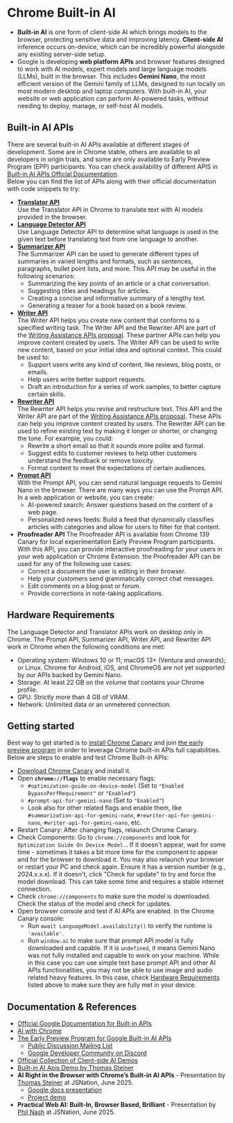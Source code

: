# Chrome Built-in AI
- **Built-in AI** is one form of client-side AI which brings models to the browser, protecting sensitive data and improving latency. **Client-side AI** inference occurs on-device, which can be incredibly powerful alongside any existing server-side setup.
- Google is developing **web platform APIs** and browser features designed to work with AI models, expert models and large language models (LLMs), built in the browser. This includes **Gemini Nano**, the most efficient version of the Gemini family of LLMs, designed to run locally on most modern desktop and laptop computers. With built-in AI, your website or web application can perform AI-powered tasks, without needing to deploy, manage, or self-host AI models.

## Built-in AI APIs
There are several built-in AI APIs available at different stages of development. 
Some are in Chrome stable, others are available to all developers in origin trials, and some are only available to Early Preview Program (EPP) participants.
You can check availability of different APIS in [Built-in AI APIs Official Documentation](https://developer.chrome.com/docs/ai/built-in-apis).   
Below you can find the list of APIs along with their official documentation with code snippets to try:
- [**Translator API**](https://developer.chrome.com/docs/ai/translator-api)  
  Use the Translator API in Chrome to translate text with AI models provided in the browser.
- [**Language Detector API**](https://developer.chrome.com/docs/ai/language-detection)  
  Use Language Detector API to determine what language is used in the given text before translating text from one language to another.
- [**Summarizer API**](https://developer.chrome.com/docs/ai/summarizer-api)  
  The Summarizer API can be used to generate different types of summaries in varied lengths and formats, such as sentences, paragraphs, bullet point lists, and more. This API may be useful in the following scenarios:
  - Summarizing the key points of an article or a chat conversation. 
  - Suggesting titles and headings for articles. 
  - Creating a concise and informative summary of a lengthy text. 
  - Generating a teaser for a book based on a book review.
- [**Writer API**](https://developer.chrome.com/docs/ai/writer-api)  
  The Writer API helps you create new content that conforms to a specified writing task. The Writer API and the Rewriter API are part of the [Writing Assistance APIs proposal](https://github.com/webmachinelearning/writing-assistance-apis). 
  These partner APIs can help you improve content created by users.
  The Writer API can be used to write new content, based on your initial idea and optional context. This could be used to:
  - Support users write any kind of content, like reviews, blog posts, or emails. 
  - Help users write better support requests. 
  - Draft an introduction for a series of work samples, to better capture certain skills.
- [**Rewriter API**](https://developer.chrome.com/docs/ai/rewriter-api)  
  The Rewriter API helps you revise and restructure text. This API and the Writer API are part of the [Writing Assistance APIs proposal](https://github.com/webmachinelearning/writing-assistance-apis). 
  These APIs can help you improve content created by users.
  The Rewriter API can be used to refine existing text by making it longer or shorter, or changing the tone. For example, you could:
  - Rewrite a short email so that it sounds more polite and formal. 
  - Suggest edits to customer reviews to help other customers understand the feedback or remove toxicity. 
  - Format content to meet the expectations of certain audiences.
- [**Prompt API**](https://developer.chrome.com/docs/ai/prompt-api)  
  With the Prompt API, you can send natural language requests to Gemini Nano in the browser.
  There are many ways you can use the Prompt API. In a web application or website, you can create:
  - AI-powered search: Answer questions based on the content of a web page. 
  - Personalized news feeds: Build a feed that dynamically classifies articles with categories and allow for users to filter for that content.
- **Proofreader API** 
  The Proofreader API is available from Chrome 139 Canary for local experimentation Early Preview Program participants. With this API, you can provide interactive proofreading for your users in your web application or Chrome Extension.
  the Proofreader API can be used for any of the following use cases:
  - Correct a document the user is editing in their browser. 
  - Help your customers send grammatically correct chat messages. 
  - Edit comments on a blog post or forum. 
  - Provide corrections in note-taking applications.

## Hardware Requirements
The Language Detector and Translator APIs work on desktop only in Chrome. 
The Prompt API, Summarizer API, Writer API, and Rewriter API work in Chrome when the following conditions are met:
- Operating system: Windows 10 or 11; macOS 13+ (Ventura and onwards); or Linux. Chrome for Android, iOS, and ChromeOS are not yet supported by our APIs backed by Gemini Nano.
- Storage: At least 22 GB on the volume that contains your Chrome profile.
- GPU: Strictly more than 4 GB of VRAM.
- Network: Unlimited data or an unmetered connection.

## Getting started
Best way to get started is to [install Chrome Canary](https://www.google.com/chrome/canary/) and join [the early preview program](https://developer.chrome.com/docs/ai/join-epp) in order to leverage Chrome built-in APIs full capabilities.
Below are steps to enable and test Chrome Built-in APIs:
- [Download Chrome Canary](https://www.google.com/chrome/canary/) and install it.
- Open **`chrome://flags`** to enable necessary flags:
  - `#optimization-guide-on-device-model` (Set to `"Enabled BypassPerfRequirement"` or `"Enabled"`)
  - `#prompt-api-for-gemini-nano` (Set to `"Enabled"`)
  - Look also for other related flags and enable them, like `#summarization-api-for-gemini-nano`, `#rewriter-api-for-gemini-nano`, `#writer-api-for-gemini-nano`, etc.
- Restart Canary: After changing flags, relaunch Chrome Canary. 
- Check Components: Go to `chrome://components` and look for `Optimization Guide On Device Model.`. If it doesn't appear, wait for some time - sometimes it takes a bit more time for the component to appear and for the browser to download it. You may also relaunch your browser or restart your PC and check again. Ensure it has a version number (e.g., 2024.x.x.x).
  If it doesn't, click "Check for update" to try and force the model download. This can take some time and requires a stable internet connection.
- Check `chrome://components` to make sure the model is downloaded. Check the status of the model and check for updates.
- Open browser console and test if AI APIs are enabled. In the Chrome Canary console:
  - Run `await LanguageModel.availability()` to verify the runtime is `'available'`.
  - Run `window.ai` to make sure that prompt API model is fully downloaded and capable. If it is `undefined`, it means Gemini Nano was not fully installed and capable to work on your machine.
  While in this case you can use simple text base prompt API and other AI APIs functionalities, you may not be able to use image and audio related heavy features.
  In this case, check [Hardware Requirements](#hardware-requirements) listed above to make sure they are fully met in your device.


## Documentation & References
- [Official Google Documentation for Built-in APIs](https://developer.chrome.com/docs/ai/built-in-apis)
- [AI with Chrome](https://developer.chrome.com/docs/ai/)
- [The Early Preview Program for Google Built-in AI APIs](https://developer.chrome.com/docs/ai/join-epp)
  - [Public Discussion Mailing List](https://groups.google.com/a/chromium.org/g/chrome-ai-dev-preview-discuss?pli=1)
  - [Google Developer Community on Discord](https://discord.com/invite/zzj2ywFx8B)
- [Official Collection of Client-side AI Demos](https://github.com/GoogleChromeLabs/web-ai-demos)
- [Built-in AI Apis Demo by Thomas Steiner](https://local-first-conf-rocks.glitch.me/)
- **AI Right in the Browser with Chrome’s Built-in AI APIs** - Presentation by [Thomas Steiner](https://www.linkedin.com/in/thomassteinerlinkedin/) at JSNation, June 2025. 
  - [Google docs presentation](https://docs.google.com/presentation/d/1E1d8yOi0tsRQ8n5rVXOfBNl6X74GvzgldJXyycoHpHE/edit?slide=id.g35d8303de8b_1_4#slide=id.g35d8303de8b_1_4)
  - [Project demo](https://tomayac.github.io/prompt-api-sqlite/)
- **Practical Web AI: Built-In, Browser Based, Brilliant** - Presentation by [Phil Nash](https://www.linkedin.com/in/philnash/) at JSNation, June 2025. 

